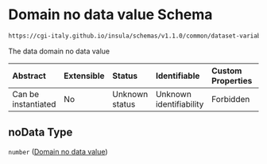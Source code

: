 # Domain no data value Schema

```txt
https://cgi-italy.github.io/insula/schemas/v1.1.0/common/dataset-variable-domain.schema.json#/$defs/numericDomain/properties/noData
```

The data domain no data value

| Abstract            | Extensible | Status         | Identifiable            | Custom Properties | Additional Properties | Access Restrictions | Defined In                                                                                                         |
| :------------------ | :--------- | :------------- | :---------------------- | :---------------- | :-------------------- | :------------------ | :----------------------------------------------------------------------------------------------------------------- |
| Can be instantiated | No         | Unknown status | Unknown identifiability | Forbidden         | Allowed               | none                | [dataset-variable-domain.schema.json\*](schemas/common/dataset-variable-domain.schema.json) |

## noData Type

`number` ([Domain no data value](dataset-variable-domain-defs-numeric-domain-properties-domain-no-data-value.md))
